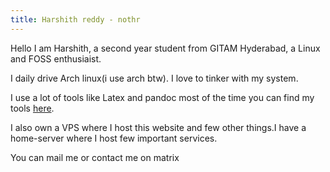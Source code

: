 ```yaml
---
title: Harshith reddy - nothr
---
```


Hello I am Harshith, a second year student from GITAM Hyderabad, a Linux and FOSS enthusiaist.

I daily drive Arch linux(i use arch btw). I love to tinker with my system.

I use a lot of tools like Latex and pandoc most of the time you can find my tools [here](/tools.html).

I also own a VPS where I host this website and few other things.I have a home-server where I host few important services.

You can mail me or contact me on matrix
